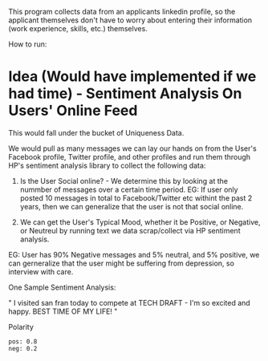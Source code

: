 This program collects data from an applicants linkedin profile, so the applicant themselves don't have to worry about entering their information (work experience, skills, etc.) themselves.

How to run:





















Idea (Would have implemented if we had time) - Sentiment Analysis On Users' Online Feed 
================================

This would fall under the bucket of Uniqueness Data.

We would pull as many messages we can lay our hands on from the User's Facebook profile, Twitter profile, and other profiles and run them through HP's sentiment analysis library to collect the following data:

1) Is the User Social online? - We determine this by looking at the nummber of messages over a certain time period.
   EG: If user only posted 10 messages in total to Facebook/Twitter etc withint the past 2 years, then we can generalize that the user is not that social online.


2) We can get the User's Typical Mood, whether it be Positive, or Negative, or Neutreul by running text we data scrap/collect via HP sentiment analysis.

  EG: User has 90% Negative messages and 5% neutral, and 5%  positive, we can gerneralize that the user might be suffering from depression, so interview with care.
  
  
  One Sample Sentiment Analysis:
  
 " I visited san fran today to compete at TECH DRAFT - I'm so excited and happy. BEST TIME OF MY LIFE! "
 
  Polarity

    pos: 0.8
    neg: 0.2 
  
  
  

